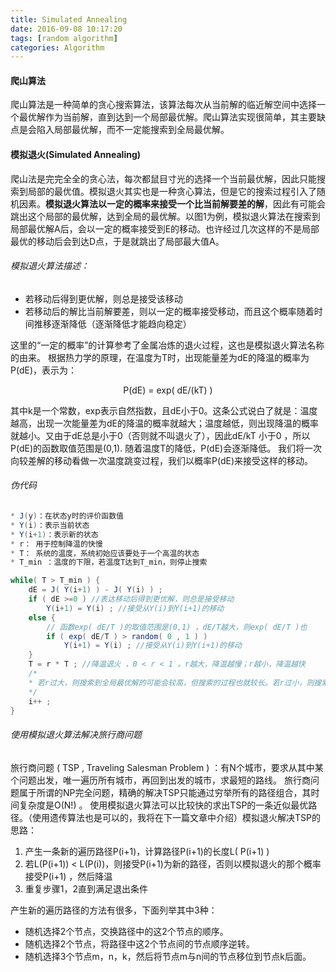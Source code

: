 ```yaml
---
title: Simulated Annealing
date: 2016-09-08 10:17:20
tags: [random algorithm]
categories: Algorithm
---
```

#### 爬山算法
爬山算法是一种简单的贪心搜索算法，该算法每次从当前解的临近解空间中选择一个最优解作为当前解，直到达到一个局部最优解。爬山算法实现很简单，其主要缺点是会陷入局部最优解，而不一定能搜索到全局最优解。

#### 模拟退火(Simulated Annealing)
爬山法是完完全全的贪心法，每次都鼠目寸光的选择一个当前最优解，因此只能搜索到局部的最优值。模拟退火其实也是一种贪心算法，但是它的搜索过程引入了随机因素。<b>模拟退火算法以一定的概率来接受一个比当前解要差的解</b>，因此有可能会跳出这个局部的最优解，达到全局的最优解。以图1为例，模拟退火算法在搜索到局部最优解A后，会以一定的概率接受到E的移动。也许经过几次这样的不是局部最优的移动后会到达D点，于是就跳出了局部最大值A。

###### 模拟退火算法描述：

- 若移动后得到更优解，则总是接受该移动
- 若移动后的解比当前解要差，则以一定的概率接受移动，而且这个概率随着时间推移逐渐降低（逐渐降低才能趋向稳定）

这里的“一定的概率”的计算参考了金属冶炼的退火过程，这也是模拟退火算法名称的由来。
根据热力学的原理，在温度为T时，出现能量差为dE的降温的概率为P(dE)，表示为：
<center>P(dE) = exp( dE/(kT) )</center>

其中k是一个常数，exp表示自然指数，且dE小于0。这条公式说白了就是：温度越高，出现一次能量差为dE的降温的概率就越大；温度越低，则出现降温的概率就越小。又由于dE总是小于0（否则就不叫退火了），因此dE/kT 小于0 ，所以P(dE)的函数取值范围是(0,1).
随着温度T的降低，P(dE)会逐渐降低。
我们将一次向较差解的移动看做一次温度跳变过程，我们以概率P(dE)来接受这样的移动。

###### 伪代码
```java
* J(y)：在状态y时的评价函数值
* Y(i)：表示当前状态
* Y(i+1)：表示新的状态
* r： 用于控制降温的快慢
* T： 系统的温度，系统初始应该要处于一个高温的状态
* T_min ：温度的下限，若温度T达到T_min，则停止搜索

while( T > T_min ) {
    dE = J( Y(i+1) ) - J( Y(i) ) ;
    if ( dE >=0 ) //表达移动后得到更优解，则总是接受移动
        Y(i+1) = Y(i) ; //接受从Y(i)到Y(i+1)的移动
    else {
        // 函数exp( dE/T )的取值范围是(0,1) ，dE/T越大，则exp( dE/T )也
        if ( exp( dE/T ) > random( 0 , 1 ) )
            Y(i+1) = Y(i) ; //接受从Y(i)到Y(i+1)的移动
    }
    T = r * T ; //降温退火 ，0 < r < 1 。r越大，降温越慢；r越小，降温越快
    /*
    * 若r过大，则搜索到全局最优解的可能会较高，但搜索的过程也就较长。若r过小，则搜索的过程会很快，但最终可能会达到一个局部最优值
    */
    i++ ;
}
```

###### 使用模拟退火算法解决旅行商问题
旅行商问题 ( TSP , Traveling Salesman Problem ) ：有N个城市，要求从其中某个问题出发，唯一遍历所有城市，再回到出发的城市，求最短的路线。
旅行商问题属于所谓的NP完全问题，精确的解决TSP只能通过穷举所有的路径组合，其时间复杂度是O(N!) 。
使用模拟退火算法可以比较快的求出TSP的一条近似最优路径。（使用遗传算法也是可以的，我将在下一篇文章中介绍）模拟退火解决TSP的思路：
1. 产生一条新的遍历路径P(i+1)，计算路径P(i+1)的长度L( P(i+1) )
2. 若L(P(i+1)) < L(P(i))，则接受P(i+1)为新的路径，否则以模拟退火的那个概率接受P(i+1) ，然后降温
3. 重复步骤1，2直到满足退出条件

产生新的遍历路径的方法有很多，下面列举其中3种：
- 随机选择2个节点，交换路径中的这2个节点的顺序。
- 随机选择2个节点，将路径中这2个节点间的节点顺序逆转。
- 随机选择3个节点m，n，k，然后将节点m与n间的节点移位到节点k后面。